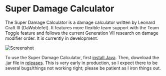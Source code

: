 # Super Damage Calculator

The Super Damage Calculator is a damage calculator written by Leonard Craft III (DaWoblefet). It features more flexible team support with the Team Toggle feature and follows the current Generation VII research on damage modifier order. It is currently in development.

![Screenshot](https://i.imgur.com/t3qSk9Z.png)

To use the Super Damage Calculator, first [install Java](https://www.java.com/en/download/). Then, download the .jar file in [releases](https://github.com/DaWoblefet/Super-Damage-Calculator/releases). This is very early in production, so I expect there to be several bugs/things not working right; please be patient as I iron things out.
